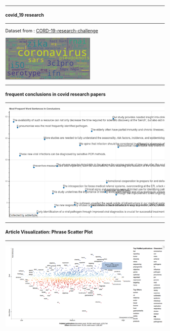 ----------------------------------

####  covid_19 research

---------------------------------------

Dataset from : [CORD-19-research-challenge](https://www.kaggle.com/allen-institute-for-ai/CORD-19-research-challenge#PMC1636451.xml.json)


![alt-text](https://github.com/adderbyte/covid_19_response/blob/master/Images/coro2.png)



----------------------------------

#### frequent conclusions in covid research papers

---------------------------------------


![alt-text](https://github.com/adderbyte/covid_19_response/blob/master/Images/word.png)


----------------------------------

#### Article Visualization: Phrase  Scatter Plot

---------------------------------------

![alt-text](https://github.com/adderbyte/covid_19_response/blob/master/Images/scattertext.png)







